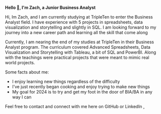 **Hello 👋, I'm Zach, a Junior Business Analyst**

Hi, Im Zach, and I am currently studying at TripleTen to enter the Business Analyst field. I have experience with 5 projects in spreadsheets, data visualization and storytelling and slightly in SQL. I am looking forward to my journey into a new career path and learning all the skill that come along

Currently, I am nearing the end of my studies at TripleTen in their Business Analyst program. The curriculum covered Advanced Spreadsheets, Data Visualization and Storytelling with Tableau, a bit of SQL and PowerBI. Along with the teachings were practical projects that were meant to mimic real world projects.

Some facts about me:
 - I enjoy learning new things regardless of the difficulty
 - I've just recently began cooking and enjoy trying to make new things
 - My goal for 2024 is to try and get my foot in the door of BIA/BA in any way I can

Feel free to contact and connect with me here on GitHub or LinkedIn <a href='https://www.linkedin.com/in/zachary-dominic/' target=_blank><u><here></u> , </a></p>


